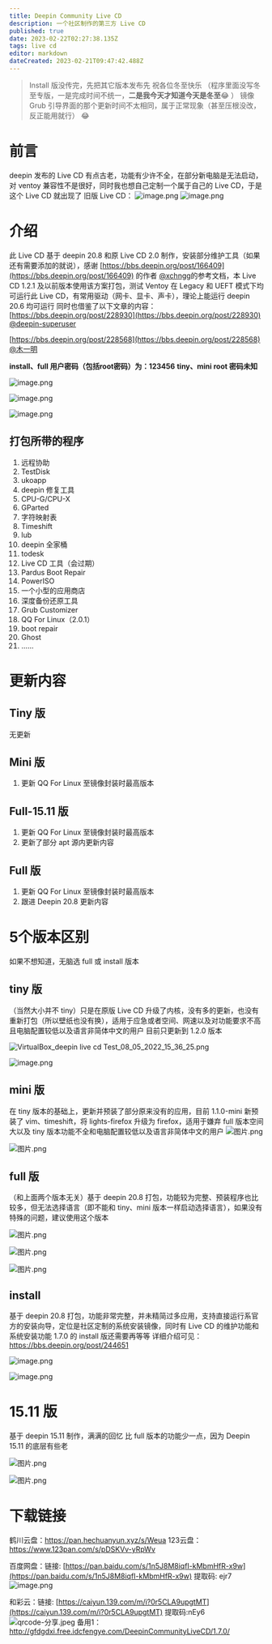 ```yaml
---
title: Deepin Community Live CD
description: 一个社区制作的第三方 Live CD
published: true
date: 2023-02-22T02:27:38.135Z
tags: live cd
editor: markdown
dateCreated: 2023-02-21T09:47:42.488Z
---
```


> Install 版没传完，先把其它版本发布先
> 祝各位冬至快乐
> （程序里面没写冬至专版，一是完成时间不统一，**二是我今天才知道今天是冬至**:joy: ）
> 镜像 Grub 引导界面的那个更新时间不太相同，属于正常现象（甚至压根没改，反正能用就行）
> :joy:

# 前言

deepin 发布的 Live CD 有点古老，功能有少许不全，在部分新电脑是无法启动，对 ventoy 兼容性不是很好，同时我也想自己定制一个属于自己的 Live CD，于是这个 Live CD 就出现了
旧版 Live CD：
![image.png](https://storage.deepin.org/thread/202203201424371318_image.png)
![image.png](https://storage.deepin.org/thread/202203201425394425_image.png)

# 介绍

此 Live CD 基于 deepin 20.8 和原 Live CD 2.0 制作，安装部分维护工具（如果还有需要添加的就说），感谢 [https://bbs.deepin.org/post/166409](https://bbs.deepin.org/post/166409) 的作者 [@xchngg](https://bbs.deepin.org/user/108842)的参考文档，本 Live CD 1.2.1 及以前版本使用该方案打包，测试 Ventoy 在 Legacy 和 UEFT 模式下均可运行此 Live CD，有常用驱动（网卡、显卡、声卡），理论上能运行 deepin 20.6 均可运行
同时也借鉴了以下文章的内容：
[https://bbs.deepin.org/post/228930](https://bbs.deepin.org/post/228930) [@deepin-superuser](user/278484)

[https://bbs.deepin.org/post/228568](https://bbs.deepin.org/post/228568)  [@木一明](user/160805)

**install、full 用户密码（包括root密码）为：123456**
**tiny、mini root 密码未知**

![image.png](https://storage.deepin.org/thread/202209112148168591_image.png)

![image.png](https://storage.deepin.org/thread/202209112150178582_image.png)

![image.png](https://storage.deepin.org/thread/202209112151255384_image.png)

## 打包所带的程序

1. 远程协助
2. TestDisk
3. ukoapp
4. deepin 修复工具
5. CPU-G/CPU-X
6. GParted
7. 字符映射表
8. Timeshift
9. lub
10. deepin 全家桶
11. todesk
12. Live CD 工具（会过期）
13. Pardus Boot Repair
14. PowerISO
15. 一个小型的应用商店
16. 深度备份还原工具
17. Grub Customizer
18. QQ For Linux（2.0.1）
19. boot repair
20. Ghost
21. ……

# 更新内容

## Tiny 版

无更新

## Mini 版

1. 更新 QQ For Linux 至镜像封装时最高版本

## Full-15.11 版

1. 更新 QQ For Linux 至镜像封装时最高版本
2. 更新了部分 apt 源内更新内容

## Full 版

1. 更新 QQ For Linux 至镜像封装时最高版本
2. 跟进 Deepin 20.8 更新内容

# 5个版本区别

如果不想知道，无脑选 full  或 install 版本

## tiny 版

（当然大小并不 tiny）只是在原版 Live CD 升级了内核，没有多的更新，也没有重新打包（所以壁纸也没有换），适用于应急或者空间、网速以及对功能要求不高且电脑配置较低以及语言非简体中文的用户
目前只更新到 1.2.0 版本

![VirtualBox_deepin live cd Test_08_05_2022_15_36_25.png](https://storage.deepin.org/thread/202205081536449227_VirtualBox_deepinlivecdTest_08_05_2022_15_36_25.png)

![image.png](https://storage.deepin.org/thread/202211082115502052_image.png)

## mini 版

在 tiny 版本的基础上，更新并预装了部分原来没有的应用，目前 1.1.0-mini 新预装了 vim、timeshift，将 lights-firefox 升级为 firefox，适用于嫌弃 full 版本空间大以及 tiny 版本功能不全和电脑配置较低以及语言非简体中文的用户
![图片.png](https://storage.deepin.org/thread/202212222214448582_图片.png)

![图片.png](https://storage.deepin.org/thread/202212222215035384_图片.png)

## full 版

（和上面两个版本无关）基于 deepin 20.8 打包，功能较为完整、预装程序也比较多，但无法选择语言（即不能和 tiny、mini 版本一样启动选择语言），如果没有特殊的问题，建议使用这个版本

![图片.png](https://storage.deepin.org/thread/202212222219111297_图片.png)

![图片.png](https://storage.deepin.org/thread/202212222219339267_图片.png)

![图片.png](https://storage.deepin.org/thread/202212222221006137_图片.png)

## install

基于 deepin 20.8 打包，功能非常完整，并未精简过多应用，支持直接运行系官方的安装向导，定位是社区定制的系统安装镜像，同时有 Live CD 的维护功能和系统安装功能
1.7.0 的 install 版还需要再等等
详细介绍可见：https://bbs.deepin.org/post/244651

![image.png](https://storage.deepin.org/thread/202211082108573458_image.png)

![image.png](https://storage.deepin.org/thread/202211082110097514_image.png)

# 15.11 版

基于 deepin 15.11 制作，满满的回忆
比 full 版本的功能少一点，因为 Deepin 15.11 的底层有些老

![图片.png](https://storage.deepin.org/thread/202212222224545894_图片.png)

![图片.png](https://storage.deepin.org/thread/202212222223589271_图片.png)

# 下载链接

鹤川云盘：https://pan.hechuanyun.xyz/s/Weua
123云盘：https://www.123pan.com/s/pDSKVv-yRpWv

百度网盘：链接: [https://pan.baidu.com/s/1n5J8M8iqfI-kMbmHfR-x9w](https://pan.baidu.com/s/1n5J8M8iqfI-kMbmHfR-x9w) 提取码: ejr7
![image.png](https://storage.deepin.org/thread/202203201435562540_image.png)

和彩云：链接: [https://caiyun.139.com/m/i?0r5CLA9upgtMT](https://caiyun.139.com/m/i?0r5CLA9upgtMT) 提取码:nEy6
![qrcode-分享.jpeg](https://storage.deepin.org/thread/202203201439423300_qrcode-%E5%88%86%E4%BA%AB.jpeg)
备用1：http://gfdgdxi.free.idcfengye.com/DeepinCommunityLiveCD/1.7.0/

